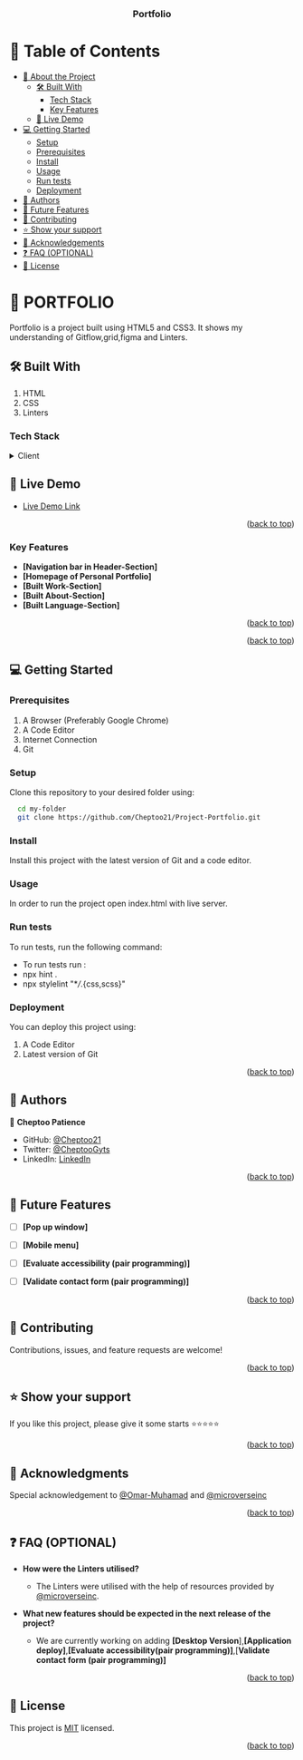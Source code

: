 <a name="readme-top"></a>

<div align="center">

 <!-- LOGO -->

  
  <br/>

<!-- MAIN HEADING -->

  <h3><b>Portfolio</b></h3>

</div>

<!-- TABLE OF CONTENTS -->
# 📗 Table of Contents

- [📖 About the Project](#about-project)
  - [🛠 Built With](#built-with)
    - [Tech Stack](#tech-stack)
    - [Key Features](#key-features)
  - [🚀 Live Demo](#live-demo)
- [💻 Getting Started](#getting-started)
  - [Setup](#setup)
  - [Prerequisites](#prerequisites)
  - [Install](#install)
  - [Usage](#usage)
  - [Run tests](#run-tests)
  - [Deployment](#deployment)
- [👥 Authors](#authors)
- [🔭 Future Features](#future-features)
- [🤝 Contributing](#contributing)
- [⭐️ Show your support](#support)
- [🙏 Acknowledgements](#acknowledgements)
- [❓ FAQ (OPTIONAL)](#faq)
- [📝 License](#license)

<!-- INTRO -->
# 📖 PORTFOLIO <a name="about-project"></a>

Portfolio is a project built using HTML5 and CSS3.
It shows my understanding of Gitflow,grid,figma and Linters.

## 🛠 Built With <a name="built-with"></a>
1. HTML
2. CSS
3. Linters
### Tech Stack <a name="tech-stack"></a>



<details>
  <summary>Client</summary>
  <ul>
    <li><a href="https://developer.mozilla.org/en-US/docs/Web/HTML">HTML</a></li>
    <li><a href="https://developer.mozilla.org/en-US/docs/Web/CSS">CSS</a></li>
  </ul>
</details>

<!-- LIVE DEMO -->
## 🚀 Live Demo <a name="live-demo"></a>



- [Live Demo Link]( https://cheptoo21.github.io/Project-Portfolio/)



<p align="right">(<a href="#readme-top">back to top</a>)</p>



<!-- Features -->

### Key Features <a name="key-features"></a>

- **[Navigation bar in Header-Section]**
- **[Homepage of Personal Portfolio]**
- **[Built Work-Section]**
- **[Built About-Section]**
- **[Built Language-Section]**


<p align="right">(<a href="#readme-top">back to top</a>)</p>



<p align="right">(<a href="#readme-top">back to top</a>)</p>

<!-- GETTING STARTED -->

## 💻 Getting Started <a name="getting-started"></a>


### Prerequisites

1. A Browser (Preferably Google Chrome)
2. A Code Editor
3. Internet Connection
4. Git

<!-- SETUP -->
### Setup

Clone this repository to your desired folder using:

```sh
  cd my-folder
  git clone https://github.com/Cheptoo21/Project-Portfolio.git
```
<!-- INSTALL -->

### Install

Install this project with the latest version of Git and a code editor.

### Usage

In order to run the project open index.html with live server.

### Run tests

To run tests, run the following command:

- To run tests run :
- npx hint .
- npx stylelint "\*_/_.{css,scss}"

### Deployment

You can deploy this project using:
1.  A Code Editor
2. Latest version of Git

<p align="right">(<a href="#readme-top">back to top</a>)</p>

<!-- AUTHORS -->
## 👥 Authors <a name="authors"></a>



👤 **Cheptoo Patience**

- GitHub: [@Cheptoo21](https://github.com/Cheptoo21)
- Twitter: [@CheptooGyts](https://twitter.com/CheptooGyts)
- LinkedIn: [LinkedIn](https://www.linkedin.com/in/cheptoo-patience-73499015a)


<p align="right">(<a href="#readme-top">back to top</a>)</p>

## 🔭 Future Features <a name="future-features"></a>


- [ ] **[Pop up window]**
- [ ] **[Mobile menu]**
- [ ] **[Evaluate accessibility (pair programming)]**
- [ ] **[Validate contact form (pair programming)]**




<p align="right">(<a href="#readme-top">back to top</a>)</p>

<!-- CONTRIBUTION -->
## 🤝 Contributing <a name="contributing"></a>

Contributions, issues, and feature requests are welcome!

<p align="right">(<a href="#readme-top">back to top</a>)</p>

<!--SUPPORT -->

## ⭐️ Show your support <a name="support"></a>

If you like this project, please give it some starts ⭐️⭐️⭐️⭐️⭐️

<p align="right">(<a href="#readme-top">back to top</a>)</p>

<!-- ACKNOWLEDGEMENTS -->
## 🙏 Acknowledgments <a name="acknowledgements"></a>

Special acknowledgement to [@Omar-Muhamad](https://github.com/Omar-Muhamad) and [@microverseinc](https://github.com/microverseinc)

<p align="right">(<a href="#readme-top">back to top</a>)</p>

<!-- FAQS -->
## ❓ FAQ (OPTIONAL) <a name="faq"></a>

- **How were the Linters utilised?**

  - The Linters were utilised with the help of resources provided by [@microverseinc](https://github.com/microverseinc).

- **What new features should be expected in the next release of the project?**

  - We are currently working on adding **[Desktop Version**],**[Application deploy]**,**[Evaluate accessibility(pair programming)]**,[**Validate contact form (pair programming)]**


<p align="right">(<a href="#readme-top">back to top</a>)</p>

<!-- LICENSE -->

## 📝 License <a name="license"></a>

This project is [MIT](./LICENSE) licensed.

<p align="right">(<a href="#readme-top">back to top</a>)</p>
